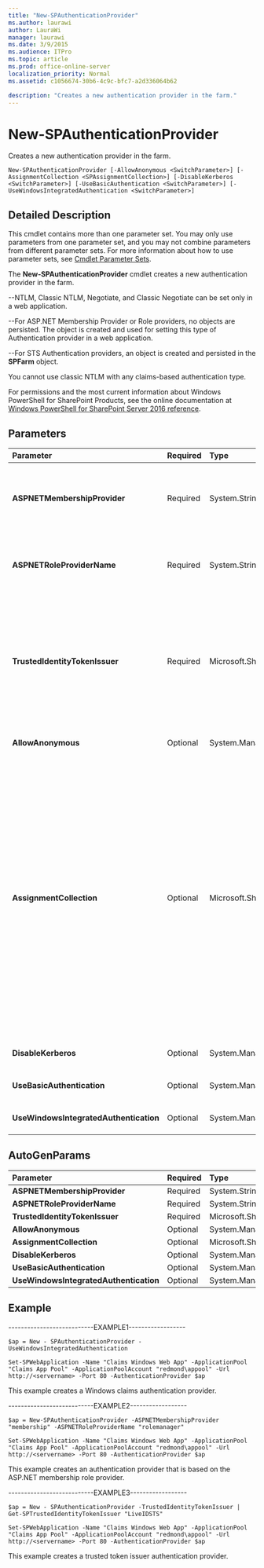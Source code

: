 ```yaml
---
title: "New-SPAuthenticationProvider"
ms.author: laurawi
author: LauraWi
manager: laurawi
ms.date: 3/9/2015
ms.audience: ITPro
ms.topic: article
ms.prod: office-online-server
localization_priority: Normal
ms.assetid: c1056674-30b6-4c9c-bfc7-a2d336064b62

description: "Creates a new authentication provider in the farm."
---
```


# New-SPAuthenticationProvider

Creates a new authentication provider in the farm.
  
```
New-SPAuthenticationProvider [-AllowAnonymous <SwitchParameter>] [-AssignmentCollection <SPAssignmentCollection>] [-DisableKerberos <SwitchParameter>] [-UseBasicAuthentication <SwitchParameter>] [-UseWindowsIntegratedAuthentication <SwitchParameter>]
```

## Detailed Description

This cmdlet contains more than one parameter set. You may only use parameters from one parameter set, and you may not combine parameters from different parameter sets. For more information about how to use parameter sets, see [Cmdlet Parameter Sets](https://go.microsoft.com/fwlink/?LinkID=187810).
  
The **New-SPAuthenticationProvider** cmdlet creates a new authentication provider in the farm. 
  
--NTLM, Classic NTLM, Negotiate, and Classic Negotiate can be set only in a web application.
  
--For ASP.NET Membership Provider or Role providers, no objects are persisted. The object is created and used for setting this type of Authentication provider in a web application.
  
--For STS Authentication providers, an object is created and persisted in the **SPFarm** object. 
  
You cannot use classic NTLM with any claims-based authentication type.
  
For permissions and the most current information about Windows PowerShell for SharePoint Products, see the online documentation at [Windows PowerShell for SharePoint Server 2016 reference](https://go.microsoft.com/fwlink/p/?LinkId=671715).
  
## Parameters

|**Parameter**|**Required**|**Type**|**Description**|
|:-----|:-----|:-----|:-----|
|**ASPNETMembershipProvider** <br/> |Required  <br/> |System.String  <br/> |Specifies the name of the membership provider.  <br/> The value must be a valid name of an ASP.NET membership provider; for example, myMembershipProvider.  <br/> |
|**ASPNETRoleProviderName** <br/> |Required  <br/> |System.String  <br/> |Specifies the name of the role provider.  <br/> The value must be a valid name of an ASP.NET role provider; for example, myRoleProvider.  <br/> |
|**TrustedIdentityTokenIssuer** <br/> |Required  <br/> |Microsoft.SharePoint.PowerShell.SPTrustedIdentityTokenIssuerPipeBind  <br/> |Specifies the identity of the authentication provider.  <br/> The value must be in one of the following forms:  <br/> --A valid GUID, in the form 12345678-90ab-cdef-1234-567890bcdefgh  <br/> --A valid name of a TrustedIdentityTokenIssuer (for example, myRoleProvider)  <br/> --An instance of a valid **SPTrustedIdentityTokenIssuer** object  <br/> |
|**AllowAnonymous** <br/> |Optional  <br/> |System.Management.Automation.SwitchParameter  <br/> |Specifies whether the web application allows anonymous access.  <br/> |
|**AssignmentCollection** <br/> |Optional  <br/> |Microsoft.SharePoint.PowerShell.SPAssignmentCollection  <br/> |Manages objects for the purpose of proper disposal. Use of objects, such as **SPWeb** or **SPSite**, can use large amounts of memory and use of these objects in Windows PowerShell scripts requires proper memory management. Using the **SPAssignment** object, you can assign objects to a variable and dispose of the objects after they are needed to free up memory. When **SPWeb**, **SPSite**, or **SPSiteAdministration** objects are used, the objects are automatically disposed of if an assignment collection or the **Global** parameter is not used.  <br/> > [!NOTE]> When the **Global** parameter is used, all objects are contained in the global store. If objects are not immediately used, or disposed of by using the **Stop-SPAssignment** command, an out-of-memory scenario can occur.           |
|**DisableKerberos** <br/> |Optional  <br/> |System.Management.Automation.SwitchParameter  <br/> |Specifies whether the web application disables Kerberos authentication.  <br/> |
|**UseBasicAuthentication** <br/> |Optional  <br/> |System.Management.Automation.SwitchParameter  <br/> |Specifies whether the web application uses Basic authentication.  <br/> |
|**UseWindowsIntegratedAuthentication** <br/> |Optional  <br/> |System.Management.Automation.SwitchParameter  <br/> |Specifies whether the web application uses Integrated Windows authentication.  <br/> |
   
## AutoGenParams

|**Parameter**|**Required**|**Type**|**Description**|
|:-----|:-----|:-----|:-----|
|**ASPNETMembershipProvider** <br/> |Required  <br/> |System.String  <br/> ||
|**ASPNETRoleProviderName** <br/> |Required  <br/> |System.String  <br/> ||
|**TrustedIdentityTokenIssuer** <br/> |Required  <br/> |Microsoft.SharePoint.PowerShell.SPTrustedIdentityTokenIssuerPipeBind  <br/> ||
|**AllowAnonymous** <br/> |Optional  <br/> |System.Management.Automation.SwitchParameter  <br/> ||
|**AssignmentCollection** <br/> |Optional  <br/> |Microsoft.SharePoint.PowerShell.SPAssignmentCollection  <br/> ||
|**DisableKerberos** <br/> |Optional  <br/> |System.Management.Automation.SwitchParameter  <br/> ||
|**UseBasicAuthentication** <br/> |Optional  <br/> |System.Management.Automation.SwitchParameter  <br/> ||
|**UseWindowsIntegratedAuthentication** <br/> |Optional  <br/> |System.Management.Automation.SwitchParameter  <br/> ||
   
## Example

---------------------------EXAMPLE1------------------
  
```
$ap = New - SPAuthenticationProvider -UseWindowsIntegratedAuthentication
```

```
Set-SPWebApplication -Name "Claims Windows Web App" -ApplicationPool "Claims App Pool" -ApplicationPoolAccount "redmond\appool" -Url http://<servername> -Port 80 -AuthenticationProvider $ap
```

This example creates a Windows claims authentication provider.
  
---------------------------EXAMPLE2------------------
  
```
$ap = New-SPAuthenticationProvider -ASPNETMembershipProvider "membership" -ASPNETRoleProviderName "rolemanager"
```

```
Set-SPWebApplication -Name "Claims Windows Web App" -ApplicationPool "Claims App Pool" -ApplicationPoolAccount "redmond\appool" -Url http://<servername> -Port 80 -AuthenticationProvider $ap
```

This example creates an authentication provider that is based on the ASP.NET membership role provider.
  
---------------------------EXAMPLE3------------------
  
```
$ap = New - SPAuthenticationProvider -TrustedIdentityTokenIssuer | Get-SPTrustedIdentityTokenIssuer "LiveIDSTS"
```

```
Set-SPWebApplication -Name "Claims Windows Web App" -ApplicationPool "Claims App Pool" -ApplicationPoolAccount "redmond\appool" -Url http://<servername> -Port 80 -AuthenticationProvider $ap
```

This example creates a trusted token issuer authentication provider.
  

